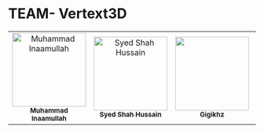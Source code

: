 # TEAM- Vertext3D

<table >
    <tbody>
        <tr>
            <td align="center">
                <a href="https://github.com/m-inaam">
                    <img src="https://avatars.githubusercontent.com/u/94857175?v=4" width="150px; height="150px" alt="Muhammad Inaamullah"/>
                    <br />
                    <sub><b>Muhammad Inaamullah</b></sub>
                </a> 
            </td>
            <td align="center">
                <a href="https://github.com/shahxhussain">
                    <img src="https://avatars.githubusercontent.com/u/129790640?v=4" width="150px; height="150px" alt="Syed Shah Hussain"/>
                    <br />
                    <sub><b>Syed Shah Hussain</b></sub>
                </a> 
            </td>
            <td align="center">
                <a href="https://github.com/Gigikhz">
                    <img src="https://avatars.githubusercontent.com/u/171891398?v=4" width="150px; height="150px" alt=""/>
                    <br />
                    <sub><b>Gigikhz</b></sub>
                </a> 
            </td>
            <td align="center">
                <a href="https://github.com/Umamaiftikhar">
                    <img src="https://avatars.githubusercontent.com/u/124132923?v=4"width="150px; height="150px" alt="Umamaiftikhar"/>
                    <br />
                    <sub><b>Umama Iftikhar</b></sub>
                </a> 
            </td>
         <td align="center">
                <a href="https://github.com/Dianatheodora">
                    <img src="https://avatars.githubusercontent.com/u/174891082?v=4" width="150px; height="150px" alt="Dianatheodora"/>
                    <br />
                    <sub><b>Dianatheodora</b></sub>
                </a> 
            </td>
        </tr> 
</tbody>
<table>

 
